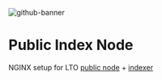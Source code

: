 ![github-banner](https://user-images.githubusercontent.com/100821/108692834-6a115200-74fd-11eb-92df-ee07bf62b386.png)

# Public Index Node

NGINX setup for LTO [public node](https://github.com/ltonetwork/lto-public-chain) + [indexer](https://github.com/ltonetwork/indexer)
